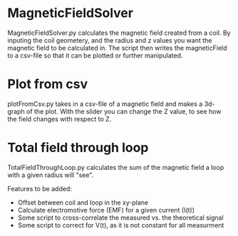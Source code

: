 # MagneticFieldSolver
MagneticFieldSolver.py calculates the magnetic field created from a coil. By inputing the coil geometery, and the radius and z values you want the magnetic field to be calculated in. The script then writes the magneticField to a csv-file so that it can be plotted or further manipulated.

# Plot from csv
plotFromCsv.py takes in a csv-file of a magnetic field and makes a 3d-graph of the plot. With the slider you can change the Z value, to see how the field changes with respect to Z.

# Total field through loop
TotalFieldThroughLoop.py calculates the sum of the magnetic field a loop with a given radius will "see".

Features to be added:
* Offset between coil and loop in the xy-plane
* Calculate electromotive force (EMF) for a given current (I(t))
* Some script to cross-correlate the measured vs. the theoretical signal
* Some script to correct for V(t), as it is not constant for all measurment
